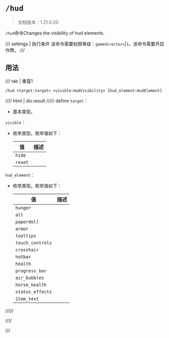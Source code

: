 # `/hud`

> 文档版本：1.21.0.20

`/hud`命令Changes the visibility of hud elements.

/// settings | 执行条件
该命令需要权限等级：`gamedirectors`|`1`。该命令需要开启作弊。
///

## 用法

/// tab | 重载1
```mcfunction
/hud <target:target> <visible:HudVisibility> [hud_element:HudElement]
```

//// html | div.result
///// define
`target`：<!-- md:samp target -->

- 基本类型。

`visible`：<!-- md:samp HudVisibility -->

- 枚举类型。枚举值如下：

  |值|描述|
  |---|---|
  |`hide`||
  |`reset`||


`hud_element`：<!-- md:samp HudElement -->

- 枚举类型。枚举值如下：

  |值|描述|
  |---|---|
  |`hunger`||
  |`all`||
  |`paperdoll`||
  |`armor`||
  |`tooltips`||
  |`touch_controls`||
  |`crosshair`||
  |`hotbar`||
  |`health`||
  |`progress_bar`||
  |`air_bubbles`||
  |`horse_health`||
  |`status_effects`||
  |`item_text`||



/////

////

///
